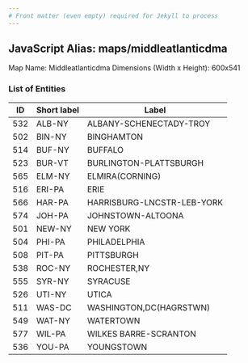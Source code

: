 ```yaml
---
# Front matter (even empty) required for Jekyll to process
---
```


## JavaScript Alias: maps/middleatlanticdma

Map Name: Middleatlanticdma
Dimensions (Width x Height): 600x541





### List of Entities

ID | Short label | Label
---|---|---|
532|ALB-NY|ALBANY-SCHENECTADY-TROY
502|BIN-NY|BINGHAMTON
514|BUF-NY|BUFFALO
523|BUR-VT|BURLINGTON-PLATTSBURGH
565|ELM-NY|ELMIRA(CORNING)
516|ERI-PA|ERIE
566|HAR-PA|HARRISBURG-LNCSTR-LEB-YORK
574|JOH-PA|JOHNSTOWN-ALTOONA
501|NEW-NY|NEW YORK
504|PHI-PA|PHILADELPHIA
508|PIT-PA|PITTSBURGH
538|ROC-NY|ROCHESTER,NY
555|SYR-NY|SYRACUSE
526|UTI-NY|UTICA
511|WAS-DC|WASHINGTON,DC(HAGRSTWN)
549|WAT-NY|WATERTOWN
577|WIL-PA|WILKES BARRE-SCRANTON
536|YOU-PA|YOUNGSTOWN

